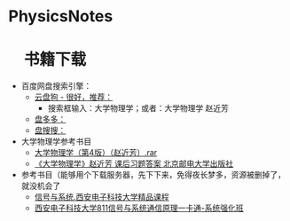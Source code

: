 # PhysicsNotes
# 　书籍下载
   * 百度网盘搜索引擎：<br>
      - [云盘狗 - 很好，推荐：](http://www.yunpangou.com)  
         + 搜索框输入：大学物理学；或者：大学物理学 赵近芳
      - [盘多多：](http://www.panduoduo.net)  
      - [盘搜搜：](http://www.pansoso.com)
   * 大学物理学参考书目  
      - [大学物理学（第4版）（赵近芳）.rar](http://www.yunpangou.com/114825547224165428)<br>
      - [《大学物理学》赵近芳 课后习题答案 北京邮电大学出版社](http://www.yunpangou.com/114582242542994093)<br>
   * 参考书目（能够用个下载服务器，先下下来，免得夜长梦多，资源被删掉了，就没机会了<br>
      - [信号与系统.西安电子科技大学精品课程](http://www.yunpangou.com/114846504802613262)<br>
      - [西安电子科技大学811信号与系统通信原理一卡通-系统强化班](http://www.yunpangou.com/114993410212178857)
